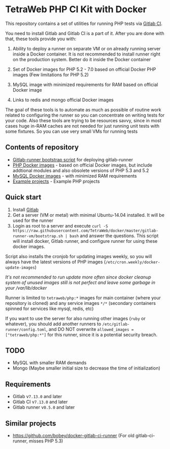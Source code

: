 # TetraWeb PHP CI Kit with Docker

This repository contains a set of utilities for running PHP tests via [Gitlab CI](https://about.gitlab.com/gitlab-ci/).

You need to install Gitlab and Gitlab CI is a part of it. After you are done with that, these tools provide you with:

1. Ability to deploy a runner on separate VM or on already running server inside a Docker container. It is not recommended to install runner right on the production system. Better do it inside the Docker container

2. Set of Docker images for PHP 5.2 - 7.0 based on official Docker PHP images (Few limitations for PHP 5.2)

3. MySQL image with minimized requirements for RAM based on official Docker image

4. Links to redis and mongo official Docker images

The goal of these tools is to automate as much as possible of routine work related to configuring the runner so you can concentrate on writing tests for your code.
Also these tools are trying to be resources savvy, since in most cases huge in-RAM caches are not needed for just running unit tests with some fixtures. So you can use very small VMs for running tests

## Contents of repository
 - [Gitlab-runner bootstrap script](https://github.com/TetraWeb/docker/tree/master/gitlab-runner-vm) for deploying gitlab-runner
 - [PHP Docker images](https://github.com/TetraWeb/docker/tree/master/php) - based on official Docker images, but include addtional modules and also obsolete versions of PHP 5.3 and 5.2
 - [MySQL Docker images](https://github.com/TetraWeb/docker/tree/master/mysql) - with minimized RAM requirements
 - [Example projects](https://github.com/TetraWeb/docker/tree/master/examples) - Example PHP projects

## Quick start

1. Install [Gitlab](https://about.gitlab.com/)
1. Get a server (VM or metal) with minimal Ubuntu-14.04 installed. It will be used for the runner
1. Login as root to a server and execute `curl -S https://raw.githubusercontent.com/TetraWeb/docker/master/gitlab-runner-vm/bootstrap.sh | bash` and answer the questions. This script will install docker, Gitlab runner, and configure runner for using these docker images.

Script also installs the cronjob for updating images weekly, so you will always have the latest versions of PHP images (`/etc/cron.weekly/docker-update-images`)

*It's not recommended to run update more often since docker cleanup system of unused images still is not perfect and leave some garbage in your /var/lib/docker*

Runner is limited to `tetraweb/php:*` images for main container (where your repository is cloned) and any service images `*/*` (secondary containers spinned for services like mysql, redis, etc)

If you want to use the server for also running other images (`ruby` or whatever), you should add another runners to `/etc/gitlab-runner/config.toml`, and DO NOT overwrite `allowed_images = ["tetraweb/php:*"]` for this runner, since it is a potential security breach.

## TODO
 - MySQL with smaller RAM demands
 - Mongo (Maybe smaller initial size to decrease the time of initialization)

## Requirements
 - Gitlab v`7.13.0` and later
 - Gitlab CI v`7.13.0` and later
 - Gitlab runner v`0.5.0` and later

## Similar projects
 - https://github.com/bobey/docker-gitlab-ci-runner (For old gitlab-ci-runner, misses PHP 5.3)
